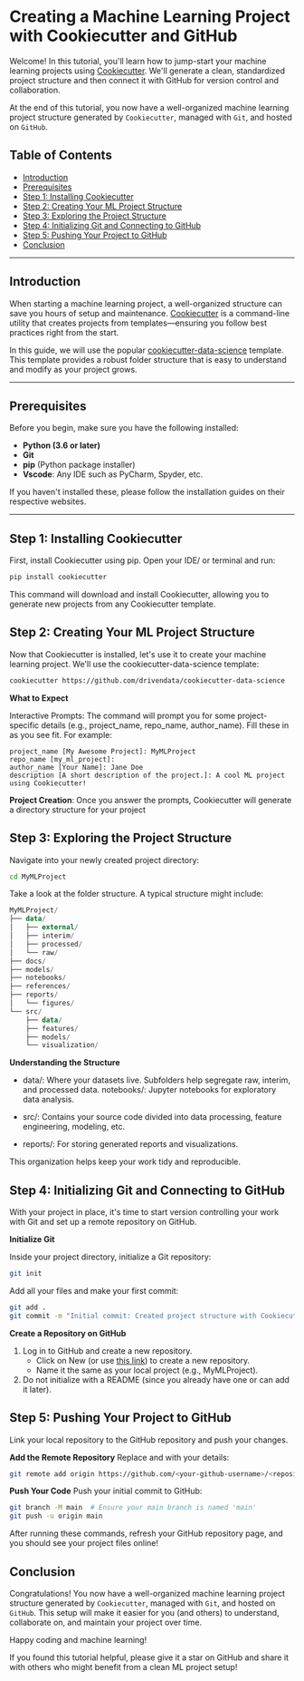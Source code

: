 # Creating a Machine Learning Project with Cookiecutter and GitHub

Welcome! In this tutorial, you'll learn how to jump-start your machine learning projects using [Cookiecutter](https://cookiecutter.readthedocs.io/en/1.7.2/). We'll generate a clean, standardized project structure and then connect it with GitHub for version control and collaboration.

At the end of this tutorial, you now have a well-organized machine learning project structure generated by `Cookiecutter`, managed with `Git`, and hosted on `GitHub`. 

## Table of Contents
- [Introduction](#introduction)
- [Prerequisites](#prerequisites)
- [Step 1: Installing Cookiecutter](#step-1-installing-cookiecutter)
- [Step 2: Creating Your ML Project Structure](#step-2-creating-your-ml-project-structure)
- [Step 3: Exploring the Project Structure](#step-3-exploring-the-project-structure)
- [Step 4: Initializing Git and Connecting to GitHub](#step-4-initializing-git-and-connecting-to-github)
- [Step 5: Pushing Your Project to GitHub](#step-5-pushing-your-project-to-github)
- [Conclusion](#conclusion)

---

## Introduction

When starting a machine learning project, a well-organized structure can save you hours of setup and maintenance. [Cookiecutter](https://cookiecutter.readthedocs.io/) is a command-line utility that creates projects from templates—ensuring you follow best practices right from the start.

In this guide, we will use the popular [cookiecutter-data-science](https://github.com/drivendata/cookiecutter-data-science) template. This template provides a robust folder structure that is easy to understand and modify as your project grows.

---

## Prerequisites

Before you begin, make sure you have the following installed:

- **Python (3.6 or later)**
- **Git**
- **pip** (Python package installer)
- **Vscode**: Any IDE such as PyCharm, Spyder, etc.    

If you haven't installed these, please follow the installation guides on their respective websites.

---

## Step 1: Installing Cookiecutter

First, install Cookiecutter using pip. Open your IDE/ or terminal and run:

```bash
pip install cookiecutter
```

This command will download and install Cookiecutter, allowing you to generate new projects from any Cookiecutter template.

## Step 2: Creating Your ML Project Structure

Now that Cookiecutter is installed, let's use it to create your machine learning project. We'll use the cookiecutter-data-science template:

```bash
cookiecutter https://github.com/drivendata/cookiecutter-data-science
```
**What to Expect**

Interactive Prompts: The command will prompt you for some project-specific details (e.g., project_name, repo_name, author_name). Fill these in as you see fit. For example:

```plaintext
project_name [My Awesome Project]: MyMLProject
repo_name [my_ml_project]:
author_name [Your Name]: Jane Doe
description [A short description of the project.]: A cool ML project using Cookiecutter!
```

**Project Creation**: Once you answer the prompts, Cookiecutter will generate a directory structure for your project

## Step 3: Exploring the Project Structure

Navigate into your newly created project directory:

```bash
cd MyMLProject
```
Take a look at the folder structure. A typical structure might include:

```kotlin
MyMLProject/
├── data/
│   ├── external/
│   ├── interim/
│   ├── processed/
│   └── raw/
├── docs/
├── models/
├── notebooks/
├── references/
├── reports/
│   └── figures/
└── src/
    ├── data/
    ├── features/
    ├── models/
    └── visualization/
```
**Understanding the Structure**

- data/: Where your datasets live. Subfolders help segregate raw, interim, and processed data.
notebooks/: Jupyter notebooks for exploratory data analysis.

- src/: Contains your source code divided into data processing, feature engineering, modeling, etc.

- reports/: For storing generated reports and visualizations.

This organization helps keep your work tidy and reproducible.


## Step 4: Initializing Git and Connecting to GitHub

With your project in place, it's time to start version controlling your work with Git and set up a remote repository on GitHub.

**Initialize Git**

Inside your project directory, initialize a Git repository:
```bash
git init
```

Add all your files and make your first commit:
```bash
git add .
git commit -m "Initial commit: Created project structure with Cookiecutter"
```
**Create a Repository on GitHub**
1. Log in to GitHub and create a new repository.
   - Click on New (or use [this link](https://github.com/new)) to create a new repository.
   - Name it the same as your local project (e.g., MyMLProject).
2. Do not initialize with a README (since you already have one or can add it later).

## Step 5: Pushing Your Project to GitHub

Link your local repository to the GitHub repository and push your changes.

**Add the Remote Repository**
Replace <your-github-username> and <repository-name> with your details:

```bash
git remote add origin https://github.com/<your-github-username>/<repository-name>.git
```

**Push Your Code**
Push your initial commit to GitHub:

```bash
git branch -M main  # Ensure your main branch is named 'main'
git push -u origin main
```
After running these commands, refresh your GitHub repository page, and you should see your project files online!

## Conclusion

Congratulations! You now have a well-organized machine learning project structure generated by `Cookiecutter`, managed with `Git`, and hosted on `GitHub`. This setup will make it easier for you (and others) to understand, collaborate on, and maintain your project over time.

Happy coding and machine learning!

If you found this tutorial helpful, please give it a star on GitHub and share it with others who might benefit from a clean ML project setup!
